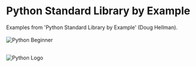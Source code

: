 # Python Standard Library by Example
Examples from 'Python Standard Library by Example' (Doug Hellman).
<br>
<br>
![Python Beginner](https://github.com/Lylio/images/blob/master/python-library.jpg)
<br>
<br>

![Python Logo](https://github.com/Lylio/images/blob/master/python-logo.png)

